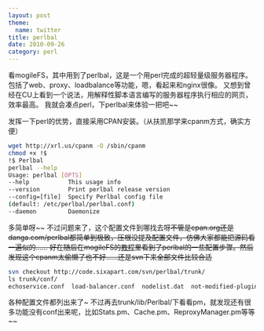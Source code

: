 ```yaml
---
layout: post
theme:
  name: twitter
title: perlbal
date: 2010-09-26
category: perl
---
```


看mogileFS，其中用到了perlbal，这是一个用perl完成的超轻量级服务器程序。包括了web、proxy、loadbalance等功能，嗯，看起来和nginx很像。
又想到曾经在CU上看到一个说法，用解释性脚本语言编写的服务器程序执行相应的网页，效率最高。
我就会凑点perl，下perlbal来体验一把吧~~

发挥一下perl的优势，直接采用CPAN安装。（从扶凯那学来cpanm方式，确实方便）
```bash
wget http://xrl.us/cpanm -O /sbin/cpanm
chmod +x !$
!$ Perlbal
perlbal --help
Usage: perlbal [OPTS]
--help           This usage info
--version        Print perlbal release version
--config=[file]  Specify Perlbal config file
(default: /etc/perlbal/perlbal.conf)
--daemon         Daemonize
```
多简单呀~~
不过问题来了，这个配置文件到哪找去呀~~不管是cpan.org还是danga.com/perlbal都简单到极致，压根没提及配置文件，仿佛大家都能把源码看一遍似的……
好在随后在mogileFS的<a href="http://www.livejournal.com/doc/server/index.html" target="_blank">教程</a>里看到了perlbal的一些配置步骤。然后发现这个cpanm太偷懒了也不好……还是svn下来全部文件比较合适~~

```bash
svn checkout http://code.sixapart.com/svn/perlbal/trunk/
ls trunk/conf/
echoservice.conf  load-balancer.conf  nodelist.dat  not-modified-plugin.conf  perlbal.conf  ssl.conf  virtual-hosts.conf  webserver.conf
```
各种配置文件都列出来了~
不过再去trunk/lib/Perlbal/下看看pm，就发现还有很多功能没有conf出来呢，比如Stats.pm、Cache.pm、ReproxyManager.pm等等~~

